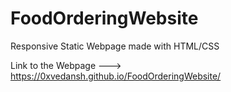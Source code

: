 # FoodOrderingWebsite
Responsive Static Webpage made with HTML/CSS

Link to the Webpage ---> https://0xvedansh.github.io/FoodOrderingWebsite/
